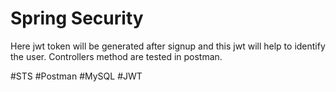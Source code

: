 # Spring Security

Here jwt token will be generated after signup and this jwt will help to identify the user. Controllers method are tested in postman.

#STS #Postman #MySQL #JWT

